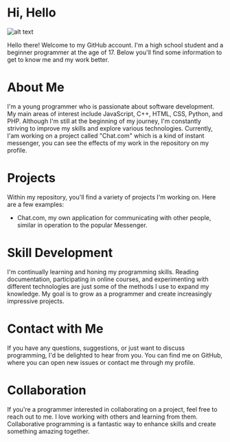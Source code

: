 # Hi, Hello
![alt text](https://cdn.pixabay.com/photo/2017/03/26/10/45/welcome-2175196_1280.jpg)



Hello there! Welcome to my GitHub account. I'm a high school student and a beginner programmer at the age of 17. Below you'll find some information to get to know me and my work better. 

# About Me
I'm a young programmer who is passionate about software development. My main areas of interest include JavaScript, C++, HTML, CSS, Python, and PHP. Although I'm still at the beginning of my journey, I'm constantly striving to improve my skills and explore various technologies. Currently, I'am working on a project called "Chat.com" which is a kind of instant messenger, you can see the effects of my work in the repository on my profile.

# Projects
Within my repository, you'll find a variety of projects I'm working on. Here are a few examples:
- Chat.com, my own application for communicating with other people, similar in operation to the popular Messenger.

# Skill Development
I'm continually learning and honing my programming skills. Reading documentation, participating in online courses, and experimenting with different technologies are just some of the methods I use to expand my knowledge. My goal is to grow as a programmer and create increasingly impressive projects.

# Contact with Me
If you have any questions, suggestions, or just want to discuss programming, I'd be delighted to hear from you. You can find me on GitHub, where you can open new issues or contact me through my profile.

# Collaboration
If you're a programmer interested in collaborating on a project, feel free to reach out to me. I love working with others and learning from them. Collaborative programming is a fantastic way to enhance skills and create something amazing together.

#
